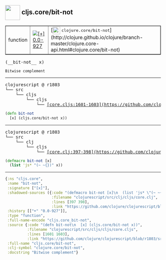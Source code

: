 ## <img width="48px" valign="middle" src="http://i.imgur.com/Hi20huC.png"> cljs.core/bit-not

 <table border="1">
<tr>
<td>function</td>
<td><a href="https://github.com/cljsinfo/api-refs/tree/0.0-927"><img valign="middle" alt="[+] 0.0-927" src="https://img.shields.io/badge/+-0.0--927-lightgrey.svg"></a> </td>
<td>
[<img height="24px" valign="middle" src="http://i.imgur.com/1GjPKvB.png"> <samp>clojure.core/bit-not</samp>](http://clojure.github.io/clojure/branch-master/clojure.core-api.html#clojure.core/bit-not)
</td>
</tr>
</table>

 <samp>
(__bit-not__ x)<br>
</samp>

```
Bitwise complement
```

---

 <pre>
clojurescript @ r1803
└── src
    └── cljs
        └── cljs
            └── <ins>[core.cljs:1601-1603](https://github.com/clojure/clojurescript/blob/r1803/src/cljs/cljs/core.cljs#L1601-L1603)</ins>
</pre>

```clj
(defn bit-not
  [x] (cljs.core/bit-not x))
```


---

 <pre>
clojurescript @ r1803
└── src
    └── clj
        └── cljs
            └── <ins>[core.clj:397-398](https://github.com/clojure/clojurescript/blob/r1803/src/clj/cljs/core.clj#L397-L398)</ins>
</pre>

```clj
(defmacro bit-not [x]
  (list 'js* "(~ ~{})" x))
```

---

```clj
{:ns "cljs.core",
 :name "bit-not",
 :signature ["[x]"],
 :shadowed-sources ({:code "(defmacro bit-not [x]\n  (list 'js* \"(~ ~{})\" x))",
                     :filename "clojurescript/src/clj/cljs/core.clj",
                     :lines [397 398],
                     :link "https://github.com/clojure/clojurescript/blob/r1803/src/clj/cljs/core.clj#L397-L398"}),
 :history [["+" "0.0-927"]],
 :type "function",
 :full-name-encode "cljs.core_bit-not",
 :source {:code "(defn bit-not\n  [x] (cljs.core/bit-not x))",
          :filename "clojurescript/src/cljs/cljs/core.cljs",
          :lines [1601 1603],
          :link "https://github.com/clojure/clojurescript/blob/r1803/src/cljs/cljs/core.cljs#L1601-L1603"},
 :full-name "cljs.core/bit-not",
 :clj-symbol "clojure.core/bit-not",
 :docstring "Bitwise complement"}

```
